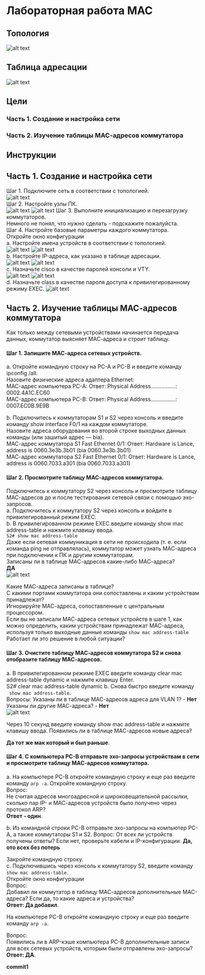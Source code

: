 # Лабораторная работа MAC
## Топология
![alt text](image-2.png)
 
 ## Таблица адресации
![alt text](image-4.png)
## Цели
### Часть 1. Создание и настройка сети
### Часть 2. Изучение таблицы МАС-адресов коммутатора

## Инструкции
## Часть 1. Создание и настройка сети  
Шаг 1. Подключите сеть в соответствии с топологией.  
 ![alt text](<скрин топологии.png>)   
Шаг 2. Настройте узлы ПК.   
![alt text](<Настройки PC-A.png>)
![alt text](<Настройки PC-B.png>)
Шаг 3. Выполните инициализацию и перезагрузку   коммутаторов.   
Немного не понял, что нужно сделать - подскажите пожалуйста.   
Шаг 4. Настройте базовые параметры каждого коммутатора.  
Откройте окно конфигурации      
a.	Настройте имена устройств в соответствии с топологией.  
![alt text](<hostname S1.png>)
![alt text](<hostname S2.png>)   
b.	Настройте IP-адреса, как указано в таблице адресации.   
![alt text](<настройка IP на S1.png>)
![alt text](<настройка IP на S2.png>)   
c.	Назначьте cisco в качестве паролей консоли и VTY.   
![alt text](<Настройка пароль VTY S1.png>)
![alt text](<Настройка пароль VTY S2.png>)   
d.	Назначьте class в качестве пароля доступа к привилегированному режиму EXEC.
![alt text](<Настройка пароля пр.режима S1.png>)

## Часть 2. Изучение таблицы МАС-адресов коммутатора
Как только между сетевыми устройствами начинается передача данных, коммутатор выясняет МАС-адреса и строит таблицу.

#### Шаг 1. Запишите МАС-адреса сетевых устройств.	    

a.	Откройте командную строку на PC-A и PC-B и введите команду ipconfig /all.   
Назовите физические адреса адаптера Ethernet:   
MAC-адрес компьютера PC-A:     Ответ:   Physical Address................: 0002.4A1C.EC60     
MAC-адрес компьютера PC-B:     Ответ: Physical Address................: 0007.EC0B.9E9B  

b.	Подключитесь к коммутаторам S1 и S2 через консоль и введите команду show interface F0/1 на каждом коммутаторе.   
Назовите адреса оборудования во второй строке выходных данных команды (или зашитый адрес — bia).    
МАС-адрес коммутатора S1 Fast Ethernet 0/1:   Ответ: Hardware is Lance, address is 0060.3e3b.3b01 (bia 0060.3e3b.3b01)    
МАС-адрес коммутатора S2 Fast Ethernet 0/1:   Ответ: Hardware is Lance, address is 0060.7033.a301 (bia 0060.7033.a301)

#### Шаг 2. Просмотрите таблицу МАС-адресов коммутатора.

Подключитесь к коммутатору S2 через консоль и просмотрите таблицу МАС-адресов до и после тестирования сетевой связи с помощью эхо-запросов.   
a.	Подключитесь к коммутатору S2 через консоль и войдите в привилегированный режим EXEC.   
b.	В привилегированном режиме EXEC введите команду show mac address-table и нажмите клавишу ввода.  
```S2# show mac address-table```   
Даже если сетевая коммуникация в сети не происходила (т. е. если команда ping не отправлялась), коммутатор может узнать МАС-адреса при подключении к ПК и другим коммутаторам.   
Записаны ли в таблице МАС-адресов какие-либо МАС-адреса?   
**ДА**  
![alt text](image.png)

Какие МАС-адреса записаны в таблице?   
 С какими портами коммутатора они сопоставлены и каким устройствам принадлежат?   
Игнорируйте МАС-адреса, сопоставленные с центральным процессором.   
Если вы не записали МАС-адреса сетевых устройств в шаге 1, как можно определить, каким устройствам принадлежат МАС-адреса, используя только выходные данные команды ```show mac address-table   ```
Работает ли это решение в любой ситуации?

#### Шаг 3. Очистите таблицу МАС-адресов коммутатора S2 и снова отобразите таблицу МАС-адресов.   
a.	В привилегированном режиме EXEC введите команду clear mac address-table dynamic и нажмите клавишу Enter.   
S2# clear mac address-table dynamic
b.	Снова быстро введите команду   
 ``` show mac address-table```.   
Вопросы:
Указаны ли в таблице МАС-адресов адреса для VLAN 1? - **Нет**      
Указаны ли другие МАС-адреса? - **Нет**   
![alt text](image-1.png)

Через 10 секунд введите команду show mac address-table и нажмите клавишу ввода. Появились ли в таблице МАС-адресов новые адреса?

**Да тот же мак который и был раньше**.

#### Шаг 4. С компьютера PC-B отправьте эхо-запросы устройствам в сети и просмотрите таблицу МАС-адресов коммутатора.   
a.	На компьютере PC-B откройте командную строку и еще раз введите команду    ```arp -a```.
Откройте командную строку.   
Вопрос:   
Не считая адресов многоадресной и широковещательной рассылки, сколько пар IP- и МАС-адресов устройств было получено через протокол ARP?    
**Ответ - один**.

 
b.	Из командной строки PC-B отправьте эхо-запросы на компьютер PC-A, а также коммутаторы S1 и S2.
Вопрос:
От всех ли устройств получены ответы? Если нет, проверьте кабели и IP-конфигурации.
**Да, ото всех без потерь**

Закройте командную строку.  
c.	Подключившись через консоль к коммутатору S2, введите команду ```show mac address-table```.   
Откройте окно конфигурации   
Вопрос:  
Добавил ли коммутатор в таблицу МАС-адресов дополнительные МАС-адреса? Если да, то какие адреса и устройства?  
**Ответ: Да добавил**.
 
На компьютере PC-B откройте командную строку и еще раз введите команду ```arp -a```.

Вопрос:   
Появились ли в ARP-кэше компьютера PC-B дополнительные записи для всех сетевых устройств, которым были отправлены эхо-запросы?   
**Ответ:  ДА**.

**сommit1**
 



